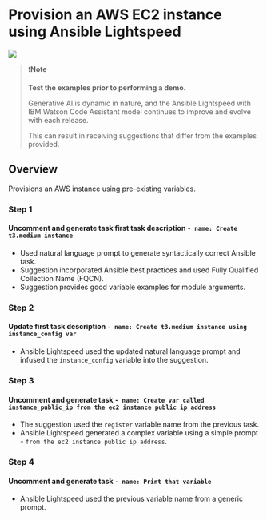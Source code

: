 # Provision an AWS EC2 instance using Ansible Lightspeed

![](../../../assets/img/provision_aws_instance.gif)

>❗️**Note**
>
>**Test the examples prior to performing a demo.**  
>
>
>Generative AI is dynamic in nature, and the Ansible Lightspeed with IBM Watson Code Assistant model continues to improve and evolve with each release.  
>
>This can result in receiving suggestions that differ from the examples provided.

## Overview

Provisions an AWS instance using pre-existing variables.

### Step 1

#### Uncomment and generate task first task description `- name: Create t3.medium instance`

- Used natural language prompt to generate syntactically correct Ansible task.
- Suggestion incorporated Ansible best practices and used Fully Qualified Collection Name (FQCN).
- Suggestion provides good variable examples for module arguments.

### Step 2

#### Update first task description `- name: Create t3.medium instance using instance_config var`

- Ansible Lightspeed used the updated natural language prompt and infused the `instance_config` variable into the suggestion.

### Step 3

#### Uncomment and generate task `- name: Create var called instance_public_ip from the ec2 instance public ip address`

- The suggestion used the `register` variable name from the previous task.
- Ansible Lightspeed generated a complex variable using a simple prompt - `from the ec2 instance public ip address`.

### Step 4

#### Uncomment and generate task `- name: Print that variable`

- Ansible Lightspeed used the previous variable name from a generic prompt.
